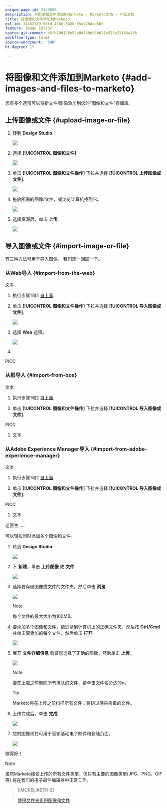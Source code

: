 ```yaml
---
unique-page-id: 2359858
description: 将图像和文件添加到Marketo - Marketo文档 — 产品文档
title: 将图像和文件添加到Marketo
exl-id: 31462189-55fd-458e-8b28-85e525dad5b5
feature: Image Editor
source-git-commit: b5fb106126e52a8d759e560d21e525e21154a4d6
workflow-type: tm+mt
source-wordcount: '348'
ht-degree: 1%

---
```


# 将图像和文件添加到Marketo {#add-images-and-files-to-marketo}

您有多个选项可以将新文件/图像添加到您的“图像和文件”存储库。

## 上传图像或文件 {#upload-image-or-file}

1. 转到 **Design Studio**.

   ![](assets/add-images-and-files-to-marketo-1.png)

1. 选择 **[!UICONTROL 图像和文件]**

   ![](assets/add-images-and-files-to-marketo-2.png)

1. 单击 **[!UICONTROL 图像和文件操作]** 下拉并选择 **[!UICONTROL 上传图像或文件]**.

   ![](assets/add-images-and-files-to-marketo-3.png)

1. 拖放所需的图像/文件，或浏览计算机找到它。

   ![](assets/add-images-and-files-to-marketo-4.png)

1. 选择资源后，单击 **上传**.

   ![](assets/add-images-and-files-to-marketo-5.png)

## 导入图像或文件 {#import-image-or-file}

有三种方法可用于导入图像。 我们逐一回顾一下。

### 从Web导入 {#import-from-the-web}

文本

1. 执行步骤1和2 [自上面](#upload-image-or-file).

1. 单击 **[!UICONTROL 图像和文件操作]** 下拉并选择 **[!UICONTROL 导入图像或文件]**.

   ![](assets/add-images-and-files-to-marketo-6.png)

1. 选择 **Web** 选项。

   ![](assets/add-images-and-files-to-marketo-7.png)

1. 

PICC

### 从框导入 {#import-from-box}

文本

1. 执行步骤1和2 [自上面](#upload-image-or-file).

1. 单击 **[!UICONTROL 图像和文件操作]** 下拉并选择 **[!UICONTROL 导入图像或文件]**.

PICC

1. 文本

### 从Adobe Experience Manager导入 {#import-from-adobe-experience-manager}

文本

1. 执行步骤1和2 [自上面](#upload-image-or-file).

1. 单击 **[!UICONTROL 图像和文件操作]** 下拉并选择 **[!UICONTROL 导入图像或文件]**.

PICC

1. 文本








老医生.....

可以轻松同时添加多个图像和文件。

1. 转到 **Design Studio**.

   ![](assets/designstudio.png)

1. 下 **新建**，单击 **上传图像** 或 **文件**.

   ![](assets/image2014-9-15-18-3a5-3a33.png)

1. 选择要存储图像或文件的文件夹，然后单击 **浏览**.

   ![](assets/image2014-9-15-18-3a6-3a21.png)

   >[!NOTE]
   >
   >每个文件的最大大小为100MB。

1. 要添加多个图像和文件，请浏览到计算机上的正确文件夹，然后按 **Ctrl/Cmd** 并单击要添加的每个文件，然后单击 **打开**.

   ![](assets/image2014-9-15-18-3a6-3a58.png)

1. 展开 **文件详细信息** 验证您选择了正确的图像，然后单击 **上传**.

   ![](assets/image2014-9-15-18-3a7-3a22.png)

   >[!NOTE]
   >
   >要在上载之前删除所有排队的文件，请单击文件名旁边的x。

   >[!TIP]
   >
   >Marketo将在上传之前扫描所有文件；将跳过感染病毒的文件。

1. 上传完成后，单击 **完成**.

   ![](assets/image2014-9-15-18-3a8-3a34.png)

1. 您的图像现在可用于营销活动电子邮件和登陆页面。

   ![](assets/image2014-9-15-18-3a8-3a45.png)

做得好！

>[!NOTE]
>
>虽然Marketo接受上传的所有文件类型，但只有主要的图像类型(JPG、PNG、GIF等) 将在我们的电子邮件编辑器中正常工作。

>[!MORELIKETHIS]
>
>[使用文件夹组织图像和文件](/help/marketo/product-docs/demand-generation/images-and-files/organize-your-images-and-files-using-folders.md)
